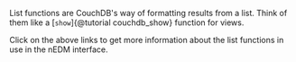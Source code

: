 List functions are CouchDB's way of formatting results from a list.  Think of
them like a [`show`]{@tutorial couchdb_show} function for views.

Click on the above links to get more information about the list functions in
use in the nEDM interface.


